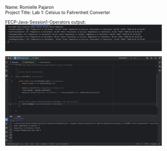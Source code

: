 Name: Romielle Pajaron <br />
Project Title: Lab 1: Celsius to Fahrenheit Converter <br />

FECP-Java-Session1-Operators output:
![alt text](https://github.com/rdpajaron/FECP-Java-Session1-Operators/blob/main/output1.png)


![alt text](https://github.com/rdpajaron/FECP-Java-Session1-Operators/blob/main/output2.png)
